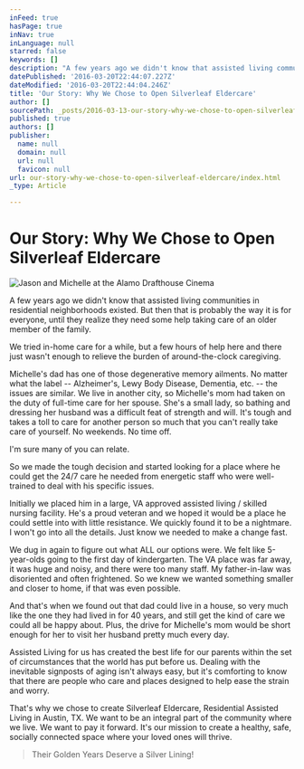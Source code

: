 ```yaml
---
inFeed: true
hasPage: true
inNav: true
inLanguage: null
starred: false
keywords: []
description: "A few years ago we didn't know that assisted living communities in residential neighborhoods existed. But then that is probably the way it is for everyone, until they realize they need some help taking care of an older member of the family."
datePublished: '2016-03-20T22:44:07.227Z'
dateModified: '2016-03-20T22:44:04.246Z'
title: 'Our Story: Why We Chose to Open Silverleaf Eldercare'
author: []
sourcePath: _posts/2016-03-13-our-story-why-we-chose-to-open-silverleaf-eldercare.md
published: true
authors: []
publisher:
  name: null
  domain: null
  url: null
  favicon: null
url: our-story-why-we-chose-to-open-silverleaf-eldercare/index.html
_type: Article

---
```

# Our Story: Why We Chose to Open Silverleaf Eldercare
![Jason and Michelle at the Alamo Drafthouse Cinema](https://s3-us-west-2.amazonaws.com/the-grid-img/p/62fc4449dd916780f45dae204df84ef7e85365af.jpg)

A few years ago we didn't know that assisted living communities in residential neighborhoods existed. But then that is probably the way it is for everyone, until they realize they need some help taking care of an older member of the family.

We tried in-home care for a while, but a few hours of help here and there just wasn't enough to relieve the burden of around-the-clock caregiving. 

Michelle's dad has one of those degenerative memory ailments. No matter what the label -- Alzheimer's, Lewy Body Disease, Dementia, etc. -- the issues are similar.  We live in another city, so Michelle's mom had taken on the duty of full-time care for her spouse. She's a small lady, so bathing and dressing her husband was a difficult feat of strength and will. It's tough and takes a toll to care for another person so much that you can't really take care of yourself. No weekends. No time off.

I'm sure many of you can relate.

So we made the tough decision and started looking for a place where he could get the 24/7 care he needed from energetic staff who were well-trained to deal with his specific issues. 

Initially we placed him in a large, VA approved assisted living / skilled nursing facility. He's a proud veteran and we hoped it would be a place he could settle into with little resistance. We quickly found it to be a nightmare. I won't go into all the details. Just know we needed to make a change fast.

We dug in again to figure out what ALL our options were. We felt like 5-year-olds going to the first day of kindergarten. The VA place was far away, it was huge and noisy, and there were too many staff. My father-in-law was disoriented and often frightened. So we knew we wanted something smaller and closer to home, if that was even possible. 

And that's when we found out that dad could live in a house, so very much like the one they had lived in for 40 years, and still get the kind of care we could all be happy about. Plus, the drive for Michelle's mom would be short enough for her to visit her husband pretty much every day. 

Assisted Living for us has created the best life for our parents within the set of circumstances that the world has put before us. Dealing with the inevitable signposts of aging isn't always easy, but it's comforting to know that there are people who care and places designed to help ease the strain and worry.

That's why we chose to create Silverleaf Eldercare, Residential Assisted Living in Austin, TX. We want to be an integral part of the community where we live. We want to pay it forward. It's our mission to create a healthy, safe, socially connected space where your loved ones will thrive. 
> 
> Their Golden Years Deserve a Silver Lining!